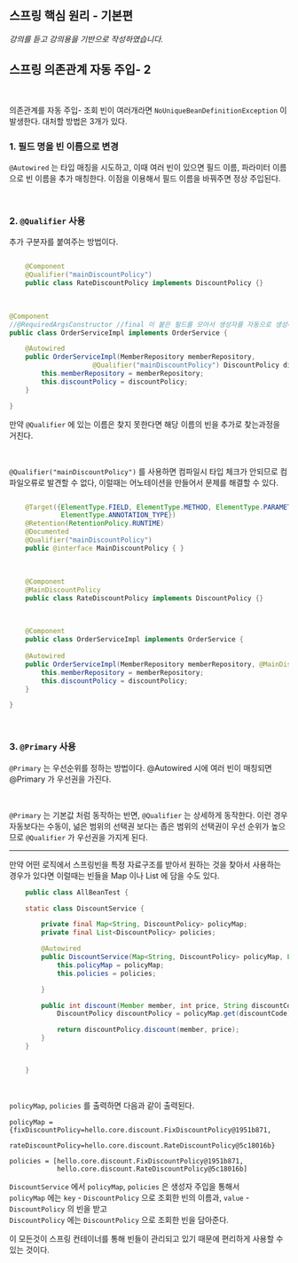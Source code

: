 ## 스프링 핵심 원리 - 기본편
_강의를 듣고 강의용을 기반으로 작성하였습니다._


## 스프링 의존관계 자동 주입- 2

<br>

의존관계를  자동 주입- 조회 빈이 여러개라면 `NoUniqueBeanDefinitionException` 이 발생한다. 대처할 방법은 3개가 있다.


### 1. 필드 명을 빈 이름으로 변경


`@Autowired` 는 타입 매칭을 시도하고, 이때 여러 빈이 있으면 필드 이름, 파라미터 이름으로 빈 이름을 추가
매칭한다. 이점을 이용해서 필드 이름을 바꿔주면 정상 주입된다.

<br>

### 2. `@Qualifier` 사용


추가 구분자를 붙여주는 방법이다. 

```java

    @Component
    @Qualifier("mainDiscountPolicy")
    public class RateDiscountPolicy implements DiscountPolicy {}

```

<br>

```java
@Component
//@RequiredArgsConstructor //final 이 붙은 필드를 모아서 생성자를 자동으로 생성해줌
public class OrderServiceImpl implements OrderService {

    @Autowired
    public OrderServiceImpl(MemberRepository memberRepository, 
                     @Qualifier("mainDiscountPolicy") DiscountPolicy discountPolicy) {
        this.memberRepository = memberRepository;
        this.discountPolicy = discountPolicy;
    }

}
```

만약 `@Qualifier` 에 있는 이름은 찾지 못한다면 해당 이름의 빈을 추가로 찾는과정을 거친다.

<br>

`@Qualifier("mainDiscountPolicy")` 를 사용하면 컴파일시 타입 체크가 안되므로 컴파일오류로 발견할 수 없다, 이럴때는 어노테이션을 만들어서 문제를 
해결할 수 있다.

```java

    @Target({ElementType.FIELD, ElementType.METHOD, ElementType.PARAMETER, ElementType.TYPE, 
             ElementType.ANNOTATION_TYPE})
    @Retention(RetentionPolicy.RUNTIME)
    @Documented
    @Qualifier("mainDiscountPolicy")
    public @interface MainDiscountPolicy { }

```

<br>

```java
    @Component
    @MainDiscountPolicy
    public class RateDiscountPolicy implements DiscountPolicy {}

```

<br>

```java
    @Component
    public class OrderServiceImpl implements OrderService {
    
    @Autowired
    public OrderServiceImpl(MemberRepository memberRepository, @MainDiscountPolicy DiscountPolicy discountPolicy) {
        this.memberRepository = memberRepository;
        this.discountPolicy = discountPolicy;
    }

}
```


<br>

### 3. `@Primary` 사용

`@Primary` 는 우선순위를 정하는 방법이다. @Autowired 시에 여러 빈이 매칭되면 @Primary 가 우선권을 가진다.

<br>

`@Primary` 는 기본값 처럼 동작하는 반면, `@Qualifier` 는  상세하게 동작한다. 이런 경우 자동보다는 수동이, 넒은 범위의 선택권 보다는 좁은 범위의 
선택권이 우선 순위가 높으므로 `@Qualifier` 가 우선권을 가지게 된다.

<hr>

만약 어떤 로직에서 스프링빈을 특정 자료구조를 받아서 원하는 것을 찾아서 사용하는 경우가 있다면 이럴때는 빈들을 Map 이나 List 에 담을 수도 있다.

```java
    public class AllBeanTest {

    static class DiscountService {

        private final Map<String, DiscountPolicy> policyMap;
        private final List<DiscountPolicy> policies;

        @Autowired
        public DiscountService(Map<String, DiscountPolicy> policyMap, List<DiscountPolicy> policies) {
            this.policyMap = policyMap;
            this.policies = policies;

        }

        public int discount(Member member, int price, String discountCode) {
            DiscountPolicy discountPolicy = policyMap.get(discountCode);

            return discountPolicy.discount(member, price);
        }
    }


    }
```

<br>

`policyMap`, `policies` 를 출력하면 다음과 같이 출력된다.
```
policyMap = {fixDiscountPolicy=hello.core.discount.FixDiscountPolicy@1951b871, 
            rateDiscountPolicy=hello.core.discount.RateDiscountPolicy@5c18016b}
            
policies = [hello.core.discount.FixDiscountPolicy@1951b871, 
            hello.core.discount.RateDiscountPolicy@5c18016b]

```

`DiscountService` 에서 `policyMap`, `policies` 은 생성자 주입을 통해서  
`policyMap` 에는 `key` - `DiscountPolicy` 으로 조회한 빈의 이름과, `value` - `DiscountPolicy` 의 빈을 받고  
`DiscountPolicy` 에는 `DiscountPolicy` 으로 조회한 빈을 담아준다.    

이 모든것이 스프링 컨테이너를 통해 빈들이 관리되고 있기 때문에 편리하게 사용할 수 있는 것이다.



<br><br>


